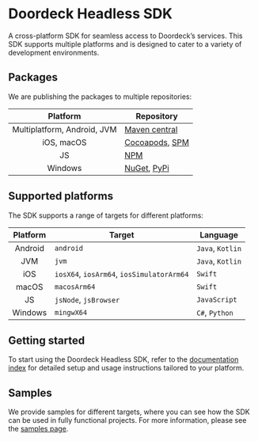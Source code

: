 # Doordeck Headless SDK
A cross-platform SDK for seamless access to Doordeck’s services. This SDK supports multiple platforms and is designed to cater to a variety of development environments.

## Packages
We are publishing the packages to multiple repositories:

|          Platform           | Repository                                                                                                             |
|:---------------------------:|------------------------------------------------------------------------------------------------------------------------|
| Multiplatform, Android, JVM | [Maven central](https://central.sonatype.com/namespace/com.doordeck.headless.sdk)                                      |
|         iOS, macOS          | [Cocoapods](https://cocoapods.org/pods/DoordeckSDK), [SPM](https://github.com/doordeck/doordeck-headless-sdk-spm)      |
|             JS              | [NPM](https://www.npmjs.com/package/@doordeck/doordeck-headless-sdk)                                                   |
|           Windows           | [NuGet](https://www.nuget.org/packages/Doordeck.Headless.Sdk), [PyPi](https://pypi.org/project/doordeck-headless-sdk/) |

## Supported platforms
The SDK supports a range of targets for different platforms:

| Platform | Target                                    | Language          |
|:--------:|-------------------------------------------|-------------------|
| Android  | `android`                                 | `Java`, `Kotlin`  |
|   JVM    | `jvm`                                     | `Java`, `Kotlin`  |
|   iOS    | `iosX64`, `iosArm64`, `iosSimulatorArm64` | `Swift`           |
|  macOS   | `macosArm64`                              | `Swift`           |
|    JS    | `jsNode`, `jsBrowser`                     | `JavaScript`      |
| Windows  | `mingwX64`                                | `C#`, `Python`    |

## Getting started
To start using the Doordeck Headless SDK, refer to the [documentation index](https://github.com/doordeck/doordeck-headless-sdk/blob/main/docs/01_INDEX.md#index) for detailed setup and usage instructions tailored to your platform.

## Samples
We provide samples for different targets, where you can see how the SDK can be used in fully functional projects. For more information, please see the [samples page](https://github.com/doordeck/doordeck-headless-sdk/blob/main/docs/15_SAMPLES.md).
